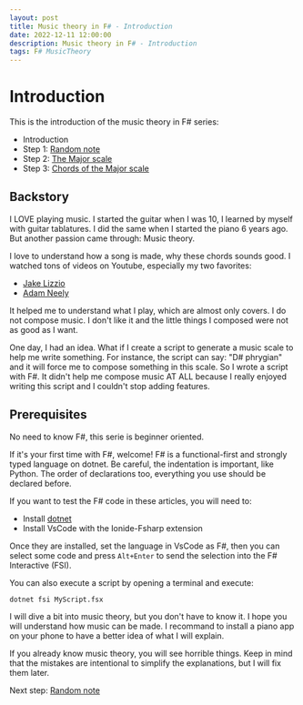 ```yaml
---
layout: post
title: Music theory in F# - Introduction
date: 2022-12-11 12:00:00
description: Music theory in F# - Introduction
tags: F# MusicTheory
---
```


# Introduction

This is the introduction of the music theory in F# series:
- Introduction
- Step 1: [Random note](/2022/12/11/fsharp-music-theory-01-random-note)
- Step 2: [The Major scale](/2022/12/11/fsharp-music-theory-02-major-scale)
- Step 3: [Chords of the Major scale](/2022/12/11/fsharp-music-theory-03-chords)

## Backstory

I LOVE playing music. I started the guitar when I was 10, I learned by myself with guitar tablatures. I did the same when I started the piano 6 years ago. But another passion came through: Music theory.

I love to understand how a song is made, why these chords sounds good. I watched tons of videos on Youtube, especially my two favorites:
- [Jake Lizzio](https://www.youtube.com/@SignalsMusicStudio)
- [Adam Neely](https://www.youtube.com/@AdamNeely)

It helped me to understand what I play, which are almost only covers. I do not compose music. I don't like it and the little things I composed were not as good as I want.

One day, I had an idea. What if I create a script to generate a music scale to help me write something. For instance, the script can say: "D# phrygian" and it will force me to compose something in this scale. So I wrote a script with F#. It didn't help me compose music AT ALL because I really enjoyed writing this script and I couldn't stop adding features.

## Prerequisites

No need to know F#, this serie is beginner oriented.

If it's your first time with F#, welcome! F# is a functional-first and strongly typed language on dotnet. Be careful, the indentation is important, like Python. The order of declarations too, everything you use should be declared before.

If you want to test the F# code in these articles, you will need to:
- Install [dotnet](https://dotnet.microsoft.com/en-us/download)
- Install VsCode with the Ionide-Fsharp extension

Once they are installed, set the language in VsCode as F#, then you can select some code and press `Alt+Enter` to send the selection into the F# Interactive (FSI).

You can also execute a script by opening a terminal and execute:
```
dotnet fsi MyScript.fsx
```

I will dive a bit into music theory, but you don't have to know it. I hope you will understand how music can be made. I recommand to install a piano app on your phone to have a better idea of what I will explain.

If you already know music theory, you will see horrible things. Keep in mind that the mistakes are intentional to simplify the explanations, but I will fix them later.


Next step: [Random note](/2022/12/11/fsharp-music-theory-01-random-note)